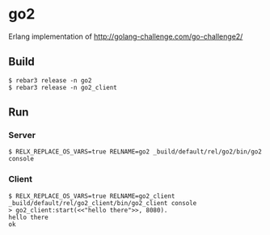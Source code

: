 go2
=====

Erlang implementation of http://golang-challenge.com/go-challenge2/

Build
-----

```
$ rebar3 release -n go2
$ rebar3 release -n go2_client
```

Run
-----

### Server

```
$ RELX_REPLACE_OS_VARS=true RELNAME=go2 _build/default/rel/go2/bin/go2 console
```

### Client

```
$ RELX_REPLACE_OS_VARS=true RELNAME=go2_client _build/default/rel/go2_client/bin/go2_client console
> go2_client:start(<<"hello there">>, 8080).
hello there
ok
```
